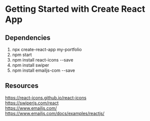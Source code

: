 # Getting Started with Create React App

## Dependencies

1. npx create-react-app my-portfolio
2. npm start
3. npm install react-icons --save
4. npm install swiper
5. npm install emailjs-com --save

## Resources 

https://react-icons.github.io/react-icons <br/>
https://swiperjs.com/react <br/>
https://www.emailjs.com/ <br/>
https://www.emailjs.com/docs/examples/reactjs/ <br/>